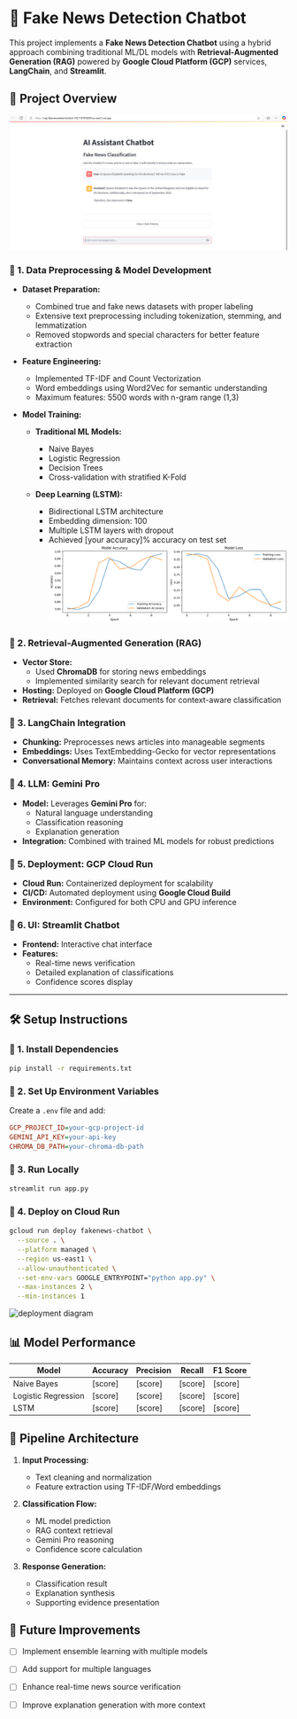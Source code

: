 # 📰 Fake News Detection Chatbot

This project implements a **Fake News Detection Chatbot** using a hybrid approach combining traditional ML/DL models with **Retrieval-Augmented Generation (RAG)** powered by **Google Cloud Platform (GCP)** services, **LangChain**, and **Streamlit**.

## 🚀 Project Overview


![demo image](assets/image.png) 

### 🔹 1. Data Preprocessing & Model Development
- **Dataset Preparation:**
  - Combined true and fake news datasets with proper labeling
  - Extensive text preprocessing including tokenization, stemming, and lemmatization
  - Removed stopwords and special characters for better feature extraction

- **Feature Engineering:**
  - Implemented TF-IDF and Count Vectorization
  - Word embeddings using Word2Vec for semantic understanding
  - Maximum features: 5500 words with n-gram range (1,3)

- **Model Training:**
  - **Traditional ML Models:**
    - Naive Bayes
    - Logistic Regression
    - Decision Trees
    - Cross-validation with stratified K-Fold
  
  - **Deep Learning (LSTM):**
    - Bidirectional LSTM architecture
    - Embedding dimension: 100
    - Multiple LSTM layers with dropout
    - Achieved [your accuracy]% accuracy on test set
    ![lstm metrics image](assets\lstm_metrics.png)

### 🔹 2. Retrieval-Augmented Generation (RAG)
- **Vector Store:** 
  - Used **ChromaDB** for storing news embeddings
  - Implemented similarity search for relevant document retrieval
- **Hosting:** Deployed on **Google Cloud Platform (GCP)**
- **Retrieval:** Fetches relevant documents for context-aware classification

### 🔹 3. LangChain Integration
- **Chunking:** Preprocesses news articles into manageable segments
- **Embeddings:** Uses TextEmbedding-Gecko for vector representations
- **Conversational Memory:** Maintains context across user interactions

### 🔹 4. LLM: Gemini Pro
- **Model:** Leverages **Gemini Pro** for:
  - Natural language understanding
  - Classification reasoning
  - Explanation generation
- **Integration:** Combined with trained ML models for robust predictions

### 🔹 5. Deployment: GCP Cloud Run
- **Cloud Run:** Containerized deployment for scalability
- **CI/CD:** Automated deployment using **Google Cloud Build**
- **Environment:** Configured for both CPU and GPU inference

### 🔹 6. UI: Streamlit Chatbot
- **Frontend:** Interactive chat interface
- **Features:**
  - Real-time news verification
  - Detailed explanation of classifications
  - Confidence scores display

---

## 🛠️ Setup Instructions

### 🔧 1. Install Dependencies
```bash
pip install -r requirements.txt
```

### 🔹 2. Set Up Environment Variables
Create a `.env` file and add:
```ini
GCP_PROJECT_ID=your-gcp-project-id
GEMINI_API_KEY=your-api-key
CHROMA_DB_PATH=your-chroma-db-path
```

### 🔹 3. Run Locally
```bash
streamlit run app.py
```

### 🔹 4. Deploy on Cloud Run
```bash
gcloud run deploy fakenews-chatbot \
  --source . \
  --platform managed \
  --region us-east1 \
  --allow-unauthenticated \
  --set-env-vars GOOGLE_ENTRYPOINT="python app.py" \
  --max-instances 2 \
  --min-instances 1
```

![deployment diagram](assets/lstm_img.png)

## 📊 Model Performance

| Model | Accuracy | Precision | Recall | F1 Score |
|-------|----------|-----------|---------|-----------|
| Naive Bayes | [score] | [score] | [score] | [score] |
| Logistic Regression | [score] | [score] | [score] | [score] |
| LSTM | [score] | [score] | [score] | [score] |

## 🔄 Pipeline Architecture

1. **Input Processing:**
   - Text cleaning and normalization
   - Feature extraction using TF-IDF/Word embeddings

2. **Classification Flow:**
   - ML model prediction
   - RAG context retrieval
   - Gemini Pro reasoning
   - Confidence score calculation

3. **Response Generation:**
   - Classification result
   - Explanation synthesis
   - Supporting evidence presentation

## 📝 Future Improvements

- [ ] Implement ensemble learning with multiple models
- [ ] Add support for multiple languages
- [ ] Enhance real-time news source verification
- [ ] Improve explanation generation with more context

